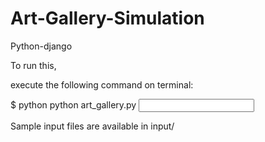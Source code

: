 # Art-Gallery-Simulation
Python-django

To run this,

execute the following command on terminal:

$ python python art_gallery.py <input file with points to plot polygon>

Sample input files are available in input/
